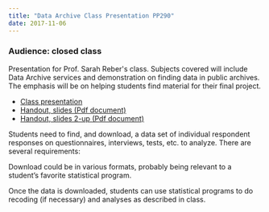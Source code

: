 ```yaml
---
title: "Data Archive Class Presentation PP290"
date: 2017-11-06
---
```

### Audience: closed class
Presentation for Prof. Sarah Reber's class. Subjects covered will include Data Archive services and demonstration on finding data in public archives. The emphasis will be on helping students find material for their final project.  

- [Class presentation](https://jmjamison.github.io/using_data_in_research/dataInResearch_Reber-Fall2017.html)
- [Handout, slides (Pdf document)](https://jmjamison.github.io/using_data_in_research/Reber_Fall_2017.pdf)
- [Handout, slides 2-up (Pdf document)](https://jmjamison.github.io/using_data_in_research//Reber_Fall_2017_2up.pdf)

Students need to find, and download, a data set of individual respondent responses on questionnaires, interviews, tests, etc. to analyze. There are several requirements:

Download could be in various formats, probably being relevant to a student’s favorite statistical program.

Once the data is downloaded, students can use statistical programs to do recoding (if necessary) and analyses as described in class.
